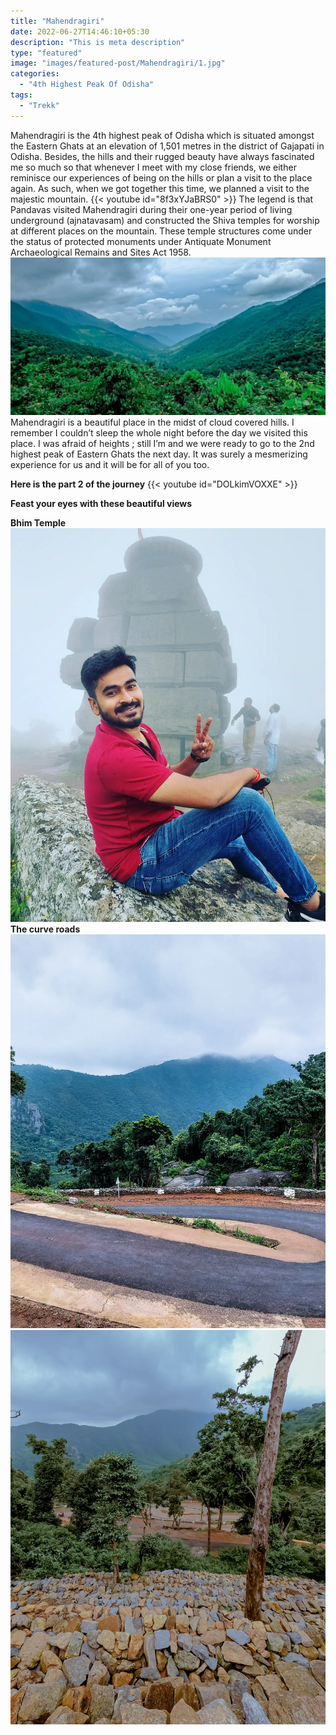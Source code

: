 ```yaml
---
title: "Mahendragiri"
date: 2022-06-27T14:46:10+05:30
description: "This is meta description"
type: "featured"
image: "images/featured-post/Mahendragiri/1.jpg" 
categories:
  - "4th Highest Peak Of Odisha"
tags:
  - "Trekk"
---
```


Mahendragiri is the 4th highest peak of Odisha which is situated amongst the Eastern Ghats at an elevation of 1,501 metres in the district of Gajapati in Odisha. Besides, the hills and their rugged beauty have always fascinated me so much so that whenever I meet with my close friends, we either reminisce our experiences of being on the hills or plan a visit to the place again. As such, when we got together this time, we planned a visit to the majestic mountain. 
{{< youtube id="8f3xYJaBRS0" >}}
The legend is that Pandavas visited Mahendragiri during their one-year period of living underground (ajnatavasam) and constructed the Shiva temples for worship at different places on the mountain. These temple structures come under the status of protected monuments under Antiquate Monument Archaeological Remains and Sites Act 1958. 
![](../../images/featured-post/Mahendragiri/2.jpg)
Mahendragiri is a beautiful place in the midst of cloud covered hills. I remember I couldn’t sleep the whole night before the day we visited this place. I was afraid of heights ; still I’m and we were ready to go to the 2nd highest peak of Eastern Ghats the next day. It was surely a mesmerizing experience for us and it will be for all of you too.

**Here is the part 2 of the journey**
{{< youtube id="DOLkimVOXXE" >}}

**Feast your eyes with these beautiful views**

**Bhim Temple**
![](../../images/featured-post/Mahendragiri/3.jpg)
**The curve roads**
![](../../images/featured-post/Mahendragiri/4.jpg)
![](../../images/featured-post/Mahendragiri/5.jpg)

